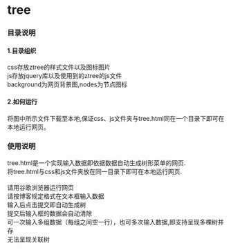 tree
====
### 目录说明
#### 1.目录组织
css存放ztree的样式文件以及图标图片<br>
js存放jquery库以及使用到的ztree的js文件<br>
background为网页背景图,nodes为节点图标
#### 2.如何运行
将图中所示文件下载至本地,保证css、js文件夹与tree.html同在一个目录下即可在本地运行网页。
### 使用说明
tree.html是一个实现输入数据即依据数据自动生成树形菜单的网页.<br>
将tree.html与css和js文件夹放在同一目录下即可在本地运行网页.<br>
<br>
请用谷歌浏览器运行网页<br>
请按博客规定格式在文本框输入数据<br>
输入后点击提交即自动生成树<br>
提交后输入框的数据会自动清除<br>
可一次输入多组数据（每组之间空一行），也可多次输入数据,即支持呈现多棵树并存<br>
无法呈现关联树<br>
